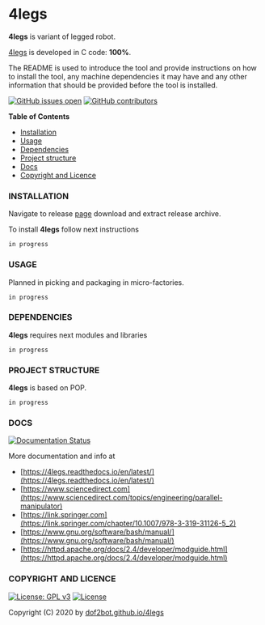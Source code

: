 # 4legs

**4legs** is variant of legged robot.

[4legs](https://en.wikipedia.org/wiki/Legged_robot) is developed in C code: **100%**.

The README is used to introduce the tool and provide instructions on
how to install the tool, any machine dependencies it may have and any
other information that should be provided before the tool is installed.

[![GitHub issues open](https://img.shields.io/github/issues/dof2bot/4legs.svg)](https://github.com/dof2bot/4legs/issues)
 [![GitHub contributors](https://img.shields.io/github/contributors/dof2bot/4legs.svg)](https://github.com/dof2bot/4legs/graphs/contributors)

<!-- START doctoc -->
**Table of Contents**

- [Installation](#installation)
- [Usage](#usage)
- [Dependencies](#dependencies)
- [Project structure](#project-structure)
- [Docs](#docs)
- [Copyright and Licence](#copyright-and-licence)
<!-- END doctoc -->

### INSTALLATION

Navigate to release [page](https://github.com/dof2bot/4legs/releases) download and extract release archive.

To install **4legs** follow next instructions
```
in progress
```

### USAGE

Planned in picking and packaging in micro-factories.
```
in progress
```

### DEPENDENCIES

**4legs** requires next modules and libraries
```
in progress
```

### PROJECT STRUCTURE

**4legs** is based on POP.
```
in progress
```

### DOCS

[![Documentation Status](https://readthedocs.org/projects/4legs/badge/?version=latest)](https://4legs.readthedocs.io/projects/4legs/en/latest/?badge=latest)

More documentation and info at
* [https://4legs.readthedocs.io/en/latest/](https://4legs.readthedocs.io/en/latest/)
* [https://www.sciencedirect.com](https://www.sciencedirect.com/topics/engineering/parallel-manipulator)
* [https://link.springer.com](https://link.springer.com/chapter/10.1007/978-3-319-31126-5_2)
* [https://www.gnu.org/software/bash/manual/](https://www.gnu.org/software/bash/manual/)
* [https://httpd.apache.org/docs/2.4/developer/modguide.html](https://httpd.apache.org/docs/2.4/developer/modguide.html)

### COPYRIGHT AND LICENCE

[![License: GPL v3](https://img.shields.io/badge/License-GPLv3-blue.svg)](https://www.gnu.org/licenses/gpl-3.0) [![License](https://img.shields.io/badge/License-Apache%202.0-blue.svg)](https://opensource.org/licenses/Apache-2.0)

Copyright (C) 2020 by [dof2bot.github.io/4legs](https://dof2bot.github.io/4legs)

